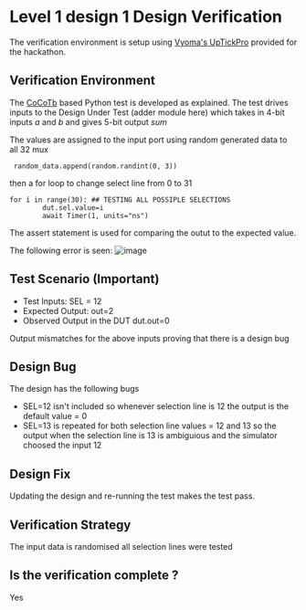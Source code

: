 # Level 1 design 1 Design Verification

The verification environment is setup using [Vyoma's UpTickPro](https://vyomasystems.com) provided for the hackathon.

## Verification Environment

The [CoCoTb](https://www.cocotb.org/) based Python test is developed as explained. The test drives inputs to the Design Under Test (adder module here) which takes in 4-bit inputs *a* and *b* and gives 5-bit output *sum*

The values are assigned to the input port using random generated data to all 32 mux 
 ``` 
  random_data.append(random.randint(0, 3))
```
then a for loop to change select line from 0 to 31 
```
for i in range(30): ## TESTING ALL POSSIPLE SELECTIONS
        dut.sel.value=i
        await Timer(1, units="ns")
```

The assert statement is used for comparing the  outut to the expected value.

The following error is seen:
![image](https://user-images.githubusercontent.com/90484856/181624483-f56c4219-1f5c-4a1d-a5ae-b871188b035f.png)

## Test Scenario **(Important)**
- Test Inputs: SEL = 12 
- Expected Output: out=2
- Observed Output in the DUT dut.out=0

Output mismatches for the above inputs proving that there is a design bug

## Design Bug
The design has the following bugs 
* SEL=12 isn't included so whenever selection line is 12 the output is the default value = 0 
* SEL=13 is repeated for both selection line values = 12 and 13 so the output when the selection line is 13 is ambiguious and the simulator choosed the input 12  

## Design Fix
Updating the design and re-running the test makes the test pass.

## Verification Strategy
 The input data is randomised 
 all selection lines were tested 
## Is the verification complete ?
 Yes
